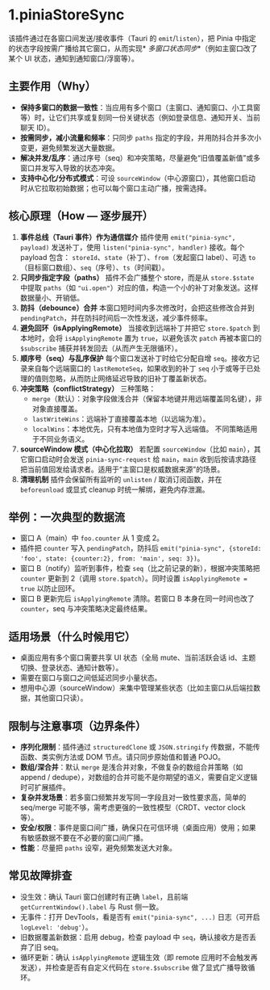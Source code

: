 # 1.piniaStoreSync

该插件通过在各窗口间发送/接收事件（Tauri 的 `emit`/`listen`），把 Pinia 中指定的状态字段按需广播给其它窗口，从而实现*
*多窗口状态同步**（例如主窗口改了某个 UI 状态，通知到通知窗口/浮窗等）。

## 主要作用（Why）

- **保持多窗口的数据一致性**：当应用有多个窗口（主窗口、通知窗口、小工具窗等）时，让它们共享或复刻同一份关键状态（例如登录信息、通知开关、当前聊天
  ID）。
- **按需同步，减小流量和频率**：只同步 `paths` 指定的字段，并用防抖合并多次小变更，避免频繁发送大量数据。
- **解决并发/乱序**：通过序号（seq）和冲突策略，尽量避免“旧值覆盖新值”或多窗口并发写入导致的状态冲突。
- **支持中心化/分布式模式**：可设 `sourceWindow`（中心源窗口），其他窗口启动时从它拉取初始数据；也可以每个窗口主动广播，按需选择。

## 核心原理（How — 逐步展开）

1. **事件总线（Tauri 事件）作为通信媒介**
   插件使用 `emit("pinia-sync", payload)` 发送补丁，使用 `listen("pinia-sync", handler)` 接收。每个 payload 包含：
   `storeId`、`state`（补丁）、`from`（发起窗口 label）、可选 `to`（目标窗口数组）、`seq`（序号）、`ts`（时间戳）。
2. **只同步指定字段（paths）**
   插件不会广播整个 store，而是从 `store.$state` 中提取 `paths`（如 `"ui.open"`）对应的值，构造一个小的补丁对象发送。这样数据量小、开销低。
3. **防抖（debounce）合并**
   本窗口短时间内多次修改时，会把这些修改合并到 `pendingPatch`，并在防抖时间后一次性发送，减少事件频率。
4. **避免回环（isApplyingRemote）**
   当接收到远端补丁并把它 `store.$patch` 到本地时，会将 `isApplyingRemote` 置为 `true`，以避免该次 `patch` 再被本窗口的
   `$subscribe` 捕获并转发回去（从而产生无限循环）。
5. **顺序号（seq）与乱序保护**
   每个窗口发送补丁时给它分配自增 `seq`。接收方记录来自每个远端窗口的 `lastRemoteSeq`，如果收到的补丁 `seq`
   小于或等于已处理的值则忽略，从而防止网络延迟导致的旧补丁覆盖新状态。
6. **冲突策略（conflictStrategy）**
   三种策略：
    - `merge`（默认）：对象字段做浅合并（保留本地键并用远端覆盖同名键），非对象直接覆盖。
    - `lastWriteWins`：远端补丁直接覆盖本地（以远端为准）。
    - `localWins`：本地优先，只有本地值为空时才写入远端值。
      不同策略适用于不同业务语义。
7. **sourceWindow 模式（中心化拉取）**
   若配置 `sourceWindow`（比如 `main`），其它窗口启动时会发送 `pinia-sync-request` 给 `main`，`main`
   收到后按请求路径把当前值回发给请求者。适用于“主窗口是权威数据来源”的场景。
8. **清理机制**
   插件会保留所有监听的 `unlisten` / 取消订阅函数，并在 `beforeunload` 或显式 cleanup 时统一解绑，避免内存泄漏。

## 举例：一次典型的数据流

- 窗口 A（main）中 `foo.counter` 从 1 变成 2。
- 插件把 `counter` 写入 `pendingPatch`，防抖后
  `emit("pinia-sync", {storeId: 'foo', state: {counter:2}, from: 'main', seq: 3})`。
- 窗口 B（notify）监听到事件，检查 `seq`（比之前记录的新），根据冲突策略把 `counter` 更新到 2（调用 `store.$patch`）。同时设置
  `isApplyingRemote = true` 以防止回环。
- 窗口 B 更新完后 `isApplyingRemote` 清除。若窗口 B 本身在同一时间也改了 `counter`，seq 与冲突策略决定最终结果。

## 适用场景（什么时候用它）

- 桌面应用有多个窗口需要共享 UI 状态（全局 mute、当前活跃会话 id、主题切换、登录状态、通知计数等）。
- 需要在窗口与窗口之间低延迟同步小量状态。
- 想用中心源（sourceWindow）来集中管理某些状态（比如主窗口从后端拉数据，其他窗口只读）。

## 限制与注意事项（边界条件）

- **序列化限制**：插件通过 `structuredClone` 或 `JSON.stringify` 传数据，不能传函数、类实例方法或 DOM 节点。请只同步原始值和普通
  POJO。
- **数组/深合并**：默认 `merge` 是浅合并对象，不做复杂的数组合并策略（如 append / dedupe），对数组的合并可能不是你期望的语义，需要自定义逻辑时可扩展插件。
- **复杂并发场景**：若多窗口频繁并发写同一字段且对一致性要求高，简单的 seq/merge 可能不够，需考虑更强的一致性模型（CRDT、vector
  clock 等）。
- **安全/权限**：事件是窗口间广播，确保只在可信环境（桌面应用）使用；如果有敏感数据不要在不必要的窗口间广播。
- **性能**：尽量把 `paths` 设窄，避免频繁发送大对象。

## 常见故障排查

- 没生效：确认 Tauri 窗口创建时有正确 `label`，且前端 `getCurrentWindow().label` 与 Rust 侧一致。
- 无事件：打开 DevTools，看是否有 `emit("pinia-sync", ...)` 日志（可开启 `logLevel: 'debug'`）。
- 旧数据覆盖新数据：启用 debug，检查 payload 中 `seq`，确认接收方是否丢弃了旧 seq。
- 循环更新：确认 `isApplyingRemote` 逻辑生效（即 remote 应用时不会触发再发送），并检查是否有自定义代码在 `store.$subscribe`
  做了显式广播导致循环。